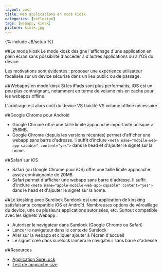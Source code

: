 ```yaml
---
layout: post
title: Web applications en mode kiosk
categories: [reflexion]
tags: [webapp, kiosk]
picture: kiosk.jpg
---
```

{% include JB/setup %}


##Le mode kiosk
Le mode kiosk désigne l'affichage d'une application en plein écran sans possibilité d'accéder à d'autres applications ou à l'OS du device.

Les motivations sont évidentes : proposer une expérience utilisateur focalisée sur un device sécurisé dans un lieu public ou de passage.

##Webapps en mode kiosk
Si les iPads sont plus performants, iOS est un peu plus contraignant, notamment en terme de volume mis en cache pour les webapps offline.

L'arbitrage est alors coût du device VS fluidité VS volume offline nécessaire.

##Google Chrome pour Android
- Google Chrome offre une taille limite appacache importante puisque > 256MB.
- Google Chrome (depuis les versions récentes) permet d'afficher une webapp sans barre d'adresse. Il suffit d'inclure `<meta name="mobile-web-app-capable" content="yes">` dans le head et d'ajouter le signet sur la home.

##Safari sur iOS

- Safari (ou Google Chrome pour iOS) offre une taille limite appacache assez contraignante de 20MB.
- Safari permet d'afficher une webapp sans barre d'adresse. Il suffit d'inclure `<meta name="apple-mobile-web-app-capable" content="yes">` dans le head et d'ajouter le signet sur la home.

##Le kiosking avec Surelock
Surelock est une application de kiosking satisfaisante compatible iOS et Androïd. Nombreuses options de vérouillage du device, une ou plusieurs applications autorisées, etc. 
Surtout compatible avec les signets Webapp :

- Autoriser le navigateur dans Surelock (Google Chrome ou Safari)
- Lancer le navigateur dans le contexte Surelock
- Aller sur la webapp et cliquer ajouter à l'écran d'accueil
- Le signet créé dans surelock lancera le navigateur sans barre d'adresse

##Resources
- [Application SureLock](http://www.42gears.com/surelock)
- [Test de appcache size](http://www.der-schepp.de/appcache-default-size)